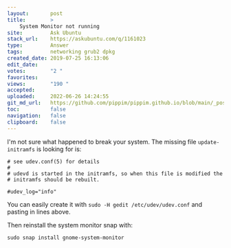 ```yaml
---
layout:       post
title:        >
    System Monitor not running
site:         Ask Ubuntu
stack_url:    https://askubuntu.com/q/1161023
type:         Answer
tags:         networking grub2 dpkg
created_date: 2019-07-25 16:13:06
edit_date:    
votes:        "2 "
favorites:    
views:        "190 "
accepted:     
uploaded:     2022-06-26 14:24:55
git_md_url:   https://github.com/pippim/pippim.github.io/blob/main/_posts/2019/2019-07-25-System-Monitor-not-running.md
toc:          false
navigation:   false
clipboard:    false
---
```


I'm not sure what happened to break your system. The missing file `update-initramfs` is looking for is:

``` 
# see udev.conf(5) for details
#
# udevd is started in the initramfs, so when this file is modified the
# initramfs should be rebuilt.

#udev_log="info"
```

You can easily create it with `sudo -H gedit /etc/udev/udev.conf` and pasting in lines above.

Then reinstall the system monitor snap with:

``` 
sudo snap install gnome-system-monitor
```
